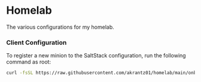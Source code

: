 # Homelab

The various configurations for my homelab.

### Client Configuration

To register a new minion to the SaltStack configuration, run the following command as root:

```sh
curl -fsSL https://raw.githubusercontent.com/akrantz01/homelab/main/onboard.sh | bash /dev/stdin <master address> <node id>
```
